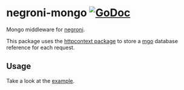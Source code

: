 # negroni-mongo [![GoDoc](http://godoc.org/github.com/zbinderen/negroni-mongo?status.svg)](http://godoc.org/github.com/zbindenren/negroni-mongo)
Mongo middleware for [negroni](https://github.com/codegangsta/negroni).

This package uses the [httpcontext package](https://github.com/nbio/httpcontext) to store a [mgo](https://labix.org/mgo) database reference for each request.

## Usage

Take a look at the [example](./example/main.go).
